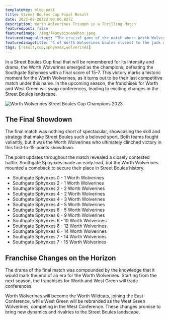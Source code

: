 ```yaml
---
templateKey: blog-post
title: Street Boules Cup Final Result
date: 2023-08-28T22:00:00.827Z
description: Worth Wolverines Triumph in a Thrilling Match
featuredpost: false
featuredimage: /img/f4unybixuaa0hsn.jpeg
featuredimagealttext: "The crucial game of the match where Worth Wolverines took a maximum 4 points."
featuredimagetitle: "4 of Worth Wolverines boules closest to the jack with just one Southgate Sphinxes ball in the frame."
tags: [result,cup,sphynxes,wolverines]
---
```


In a Street Boules Cup final that will be remembered for its intensity and drama, the Worth Wolverines emerged as the champions, defeating the Southgate Sphynxes with a final score of 15-7. This victory marks a historic moment for the Worth Wolverines, as it turns out to be their last competitive match under this name. In the upcoming season, the franchises for Worth and West Green will swap conferences, leading to exciting changes in the Street Boules landscape.

![Worth Wolverines Street Boules Cup Champions 2023](/img/f4xqqeywqai5khg.jpeg "Worth Wolverines are the Street Boules Cup 2023 Champions")

## The Final Showdown

The final match was nothing short of spectacular, showcasing the skill and strategy that make Street Boules such a beloved sport. Both teams fought valiantly, but it was the Worth Wolverines who ultimately clinched victory in this first-to-15-points showdown.

The point updates throughout the match revealed a closely contested battle. Southgate Sphynxes made an early lead, but the Worth Wolverines mounted a comeback to secure their place in Street Boules history.

* Southgate Sphynxes 0 - 1 Worth Wolverines
* Southgate Sphynxes 2 - 1 Worth Wolverines
* Southgate Sphynxes 2 - 2 Worth Wolverines
* Southgate Sphynxes 4 - 2 Worth Wolverines
* Southgate Sphynxes 4 - 3 Worth Wolverines
* Southgate Sphynxes 4 - 5 Worth Wolverines
* Southgate Sphynxes 6 - 5 Worth Wolverines
* Southgate Sphynxes 6 - 9 Worth Wolverines
* Southgate Sphynxes 6 - 10 Worth Wolverines
* Southgate Sphynxes 6 - 12 Worth Wolverines
* Southgate Sphynxes 6 - 14 Worth Wolverines
* Southgate Sphynxes 7 - 14 Worth Wolverines
* Southgate Sphynxes 7 - 15 Worth Wolverines

## Franchise Changes on the Horizon

The drama of the final match was compounded by the knowledge that it would mark the end of an era for the Worth Wolverines. Starting from the next season, the franchises for Worth and West Green will trade conferences.

Worth Wolverines will become the Worth Wildcats, joining the East Conference, while West Green will be rebranded as the West Green Wolverines, competing in the West Conference. These changes promise to bring new dynamics and rivalries to the Street Boules landscape.